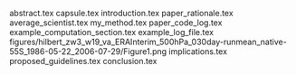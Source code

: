 abstract.tex
capsule.tex
introduction.tex
paper_rationale.tex
average_scientist.tex
my_method.tex
paper_code_log.tex
example_computation_section.tex
example_log_file.tex
figures/hilbert_zw3_w19_va_ERAInterim_500hPa_030day-runmean_native-55S_1986-05-22_2006-07-29/Figure1.png
implications.tex
proposed_guidelines.tex
conclusion.tex